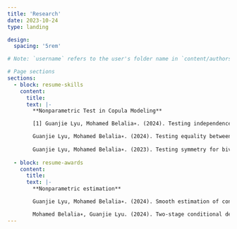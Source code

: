 ```yaml
---
title: 'Research'
date: 2023-10-24
type: landing

design:
  spacing: '5rem'

# Note: `username` refers to the user's folder name in `content/authors/`

# Page sections
sections:
  - block: resume-skills
    content:
      title: 
      text: |-
        **Nonparametric Test in Copula Modeling**

        [1] Guanjie Lyu, Mohamed Belalia∗. (2024). Testing independence using C-power functions. Under review

        Guanjie Lyu, Mohamed Belalia∗. (2024). Testing equality between the dependence structures of two samples using Bernstein polynomials. arXiv:2303.02510. Under revision
 
        Guanjie Lyu, Mohamed Belalia∗. (2023). Testing symmetry for bivariate copulas using Bernstein polynomials. <span style="color: lightblue;"> Statistics and Computing </span> 33 (6): 128.
    
  - block: resume-awards
    content:
      title: 
      text: |-
        **Nonparametric estimation**

        Guanjie Lyu, Mohamed Belalia∗. (2024). Smooth estimation of conditional quantile function using Bernstein polynomials. Statistics 58 (2): 407-421.

        Mohamed Belalia∗, Guanjie Lyu. (2024). Two-stage conditional density estimation based on Bernstein polynomials. Communications in Statistics - Theory and Methods 53 (11): 4172-4193.
---
```


